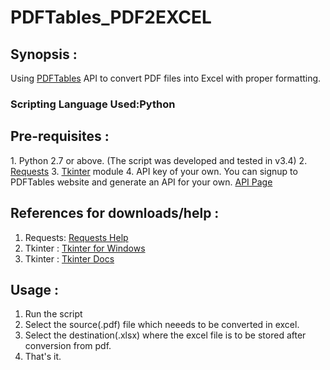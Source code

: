 # PDFTables_PDF2EXCEL

<h2><b>Synopsis : </b></h2>

Using <a href="https://pdftables.com/">PDFTables</a> API to convert PDF files into Excel with proper formatting.

<h3><b>Scripting Language Used:</b>Python</h3>

<h2><b>Pre-requisites :</b></h2>
1. Python 2.7 or above. (The script was developed and tested in v3.4)
2. <a href="https://pypi.python.org/pypi/requests">Requests</a>
3. <a href="https://www.python.org/download/mac/tcltk/">Tkinter</a> module
4. API key of your own. You can signup to PDFTables website and generate an API for your own. <a href="https://pdftables.com/pdf-to-excel-api">API Page</a>

<h2><b>References for downloads/help :</b></h2>

1. Requests: <a href="http://docs.python-requests.org/en/latest/">Requests Help</a>
2. Tkinter : <a href="http://www.tkdocs.com/tutorial/install.html#installwin">Tkinter for Windows</a>
3. Tkinter : <a href="http://www.tkdocs.com/index.html">Tkinter Docs</a>

<h2><b>Usage :</b></h2>

1. Run the script
2. Select the source(.pdf) file which neeeds to be converted in excel.
3. Select the destination(.xlsx) where the excel file is to be stored after conversion from pdf.
4. That's it.
